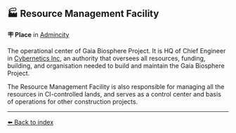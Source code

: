 ## 🏭 Resource Management Facility

**🪧 Place** in [Admincity](../refs/admincity.md)

The operational center of Gaia Biosphere Project. It is HQ of Chief Engineer in [Cybernetics Inc](../refs/cybernetics_inc.md), an authority that oversees all resources, funding, building, and organisation needed to build and maintain the Gaia Biosphere Project.

The Resource Management Facility is also responsible for managing all the resources in CI-controlled lands, and serves as a control center and basis of operations for other construction projects.


----------
[⬅️ Back to index](../refs/index.md)